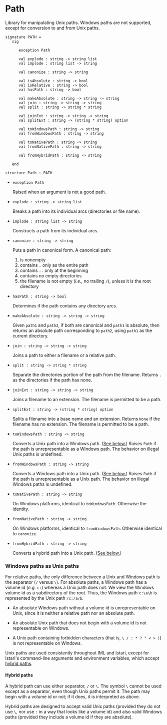 # Path

Library for manipulating Unix paths.  Windows paths are not supported,
except for conversion to and from Unix paths.

    signature PATH =
       sig

          exception Path
    
          val explode : string -> string list
          val implode : string list -> string
    
          val canonize : string -> string
    
          val isAbsolute : string -> bool
          val isRelative : string -> bool
          val hasPath : string -> bool
    
          val makeAbsolute : string -> string -> string
          val join : string -> string -> string
          val split : string -> string * string
    
          val joinExt : string -> string -> string
          val splitExt : string -> (string * string) option
    
          val toWindowsPath : string -> string
          val fromWindowsPath : string -> string

          val toNativePath : string -> string
          val fromNativePath : string -> string

          val fromHybridPath : string -> string
    
       end
    
    structure Path : PATH

- `exception Path`

  Raised when an argument is not a good path.

- `explode : string -> string list`

  Breaks a path into its individual arcs (directories or file name).

- `implode : string list -> string`

  Constructs a path from its individual arcs.

- `canonize : string -> string`

  Puts a path in canonical form.  A canonical path:

  1. is nonempty
  2. contains `.` only as the entire path
  3. contains `..` only at the beginning
  4. contains no empty directories
  5. the filename is not empty (*i.e.,* no trailing `/`), unless it is
     the root directory

- `hasPath : string -> bool`

  Determines if the path contains any directory arcs.

- `makeAbsolute : string -> string -> string`

  Given `path1` and `path2`, if both are canonical and `path1` is
  absolute, then returns an absolute path corresponding to `path2`,
  using `path1` as the current directory.

- `join : string -> string -> string`

  Joins a path to either a filename or a relative path.

- `split : string -> string * string`

  Separate the directories portion of the path from the filename.
  Returns `.` as the directories if the path has none.

- `joinExt : string -> string -> string`

  Joins a filename to an extension.  The filename is permitted to be a
  path.

- `splitExt : string -> (string * string) option`

  Splits a filename into a base name and an extension.  Returns `None`
  if the filename has no extension.  The filename is permitted to be a
  path.

- `toWindowsPath : string -> string`

  Converts a Unix path into a Windows path.  ([See
  below.](#windows-paths-as-unix-paths)) Raises `Path` if the path is
  unrepresentable as a Windows path.  The behavior on illegal Unix
  paths is undefined.

- `fromWindowsPath : string -> string`

  Converts a Windows path into a Unix path.  ([See
  below.](#windows-paths-as-unix-paths)) Raises `Path` if the path is
  unrepresentable as a Unix path.  The behavior on illegal Windows
  paths is undefined.

- `toNativePath : string -> string`

  On Windows platforms, identical to `toWindowsPath`.  Otherwise the
  identity.

- `fromNativePath : string -> string`

  On Windows platforms, identical to `fromWindowsPath`.  Otherwise
  identical to `canonize`.

- `fromHybridPath : string -> string`

  Converts a hybrid path into a Unix path.  ([See
  below.](#hybrid-paths))


### Windows paths as Unix paths

For relative paths, the only difference between a Unix and Windows
path is the separator (`/` versus `\`).  For absolute paths, a Windows
path has a volume id (*e.g.* `c:`) whereas a Unix path does not.  We
view the Windows volume id as a subdirectory of the root.  Thus, the
Windows path `c:\a\b` is represented by the Unix path `/c:/a/b`.

- An absolute Windows path without a volume id is unrepresentable on
  Unix, since it is neither a relative path nor an absolute path.

- An absolute Unix path that does not begin with a volume id is not
  representable on Windows.

- A Unix path containing forbidden characters (that is, 
  `\ / : * ? " < > |`) is not representable on Windows.

Unix paths are used consistently throughout IML and Istari, except for
Istari's command-line arguments and environment variables, which
accept [hybrid paths](#hybrid-paths).


#### Hybrid paths

A hybrid path can use either separator, `/` or `\`.  The symbol `\`
cannot be used except as a separator, even though Unix paths permit
it.  The path may begin with a volume id or not; if it does, it is
interpreted as above.

Hybrid paths are designed to accept valid Unix paths (provided they do
not use `\`, nor use `:` in a way that looks like a volume id) and
also valid Windows paths (provided they include a volume id if they
are absolute).
